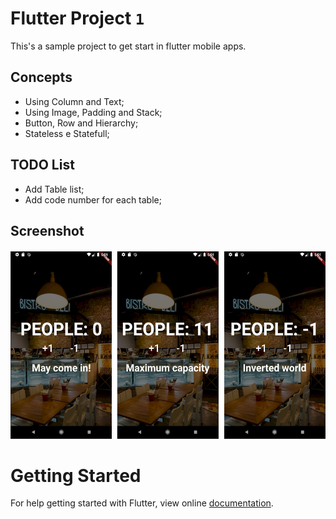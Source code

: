 # Flutter Project `1`
This's a sample project  to get start in flutter mobile apps.

## Concepts
- Using Column and Text;
- Using Image, Padding and Stack;
- Button, Row and Hierarchy; 
- Stateless e Statefull;

## TODO List
- Add Table list;
- Add code number for each table;


## Screenshot
<h4 align="center">
<img src="https://github.com/robertokbr/Flutter_Restaurant_PeopleCounter/blob/master/screenshot.png" height="300em" /> 


# Getting Started
For help getting started with Flutter, view online
[documentation](https://flutter.io/).
